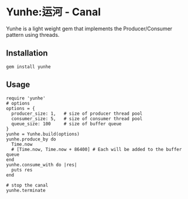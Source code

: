 # Yunhe:运河 - Canal
Yunhe is a light weight gem that implements the Producer/Consumer pattern using threads.
## Installation
    gem install yunhe
## Usage
    require 'yunhe'
    # options
    options = {
      producer_size: 1,   # size of producer thread pool
      consumer_size: 5,   # size of consumer thread pool
      queue_size: 100     # size of buffer queue
    }
    yunhe = Yunhe.build(options)
    yunhe.produce_by do 
      Time.now
      # [Time.now, Time.now + 86400] # Each will be added to the buffer queue
    end
    yunhe.consume_with do |res|
      puts res
    end

    # stop the canal
    yunhe.terminate

